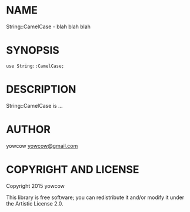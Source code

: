 NAME
====

String::CamelCase - blah blah blah

SYNOPSIS
========

    use String::CamelCase;

DESCRIPTION
===========

String::CamelCase is ...

AUTHOR
======

yowcow <yowcow@gmail.com>

COPYRIGHT AND LICENSE
=====================

Copyright 2015 yowcow

This library is free software; you can redistribute it and/or modify it under the Artistic License 2.0.
